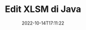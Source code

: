 ---
############################# Static ############################
layout: "auto-gen-editor"
date: 2022-10-14T17:11:22
draft: false
otherformats: doc docx docm dotx xls xlsx ppt pptx pptm mobi epub html mhtml txt xml csv rtf odt msg eml

############################# Head ############################
head_title: "XLSM Editor — Edit XLSM di Java"
head_description: "Bagaimana cara mengedit XLSM di Java menggunakan beberapa baris kode? Gunakan API pemrosesan dokumen GroupDocs untuk mengedit, memperbarui, dan menyimpan 30+ format file."

############################# Header ############################
title: "Edit XLSM di Java"
description: "Pengeditan XLSM yang efektif dan kuat menggunakan GroupDocs.Editor sisi server untuk API Java, tanpa menggunakan perangkat lunak apa pun seperti Microsoft atau Open Office."
bg_image: "https://cms.admin.containerize.com/templates/aspose/App_Themes/V3/images/bg/header1.png"
bg_overlay: false
button:
    enable: true
    icon: "fas fa-arrow-down"
    label: "Unduh Uji Coba Gratis"
    link: "https://downloads.groupdocs.com/editor/java"

############################# SubMenu ############################
submenu:
    enable: true

    left:
        img_alt: "GroupDocs.Editor for Java"
        image: "https://cms.admin.containerize.com/templates/groupdocs/images/product-logos/90x90-noborder/groupdocs-editor-java.png"
        product: "GroupDocs.Editor"
        platform: "Java"

    middle:
        button:

            # button loop
            - link: "https://apireference.groupdocs.com/editor/java"
              text: "Referensi API"

            # button loop
            - link: "https://github.com/groupdocs-editor"
              text: "Contoh Kode"

            # button loop
            - link: "https://products.groupdocs.app/editor/family"
              text: "Demo Langsung"

            # button loop
            - link: "https://purchase.groupdocs.com/pricing/editor/java"
              text: "Harga"

    right:
        link_download: "https://downloads.groupdocs.com/editor"
        link_learn: "https://docs.groupdocs.com/editor/java"
        link_buy: "https://purchase.groupdocs.com"

############################# About ############################
about:
    enable: true
    title: "Tentang GroupDocs.Editor for Java API"
    content: |
        [GroupDocs.Editor for Java](/id/editor/java/) API adalah pilihan yang tepat untuk mengedit dokumen dan presentasi Microsoft Word, Excel, PowerPoint, Open Office. GroupDocs.Editor adalah API mandiri yang cocok untuk sisi server dan sistem back-end yang membutuhkan kinerja tinggi. Itu tidak tergantung pada perangkat lunak apa pun seperti Microsoft atau Open Office.

############################# Steps ############################
steps:
    enable: true
    title_left: "Langkah-langkah untuk Mengedit XLSM di Java"
    content_left: |
        [GroupDocs.Editor for Java](/id/editor/java/) menyediakan cara mudah dan langsung bagi pengembang untuk mengedit file XLSM menggunakan beberapa baris kode.
        * Buat instance kelas `Editor` dengan jalur atau aliran file wajib dan kelas `SpreadsheetLoadOptions` opsional dan muat file XLSM
        * Buat & setel instance kelas `SpreadsheetEditOptions` untuk format file XLSM
        * Panggil metode `Editor.Edit()` dan dapatkan dokumen XLSM dalam format HTML yang mudah diedit dengan editor WYSIWYG apa pun.
        * Panggil metode `Editor.Save()` dan simpan file XLSM yang telah diedit menggunakan kelas `SpreadsheetSaveOptions`

        
    title_right: "Persyaratan sistem"
    content_right: |
        Pengeditan dokumen dasar dengan GroupDocs.Editor for Java API dapat dilakukan dengan menerapkan beberapa langkah mudah. API kami didukung di semua platform dan sistem operasi utama. Sebelum menjalankan kode di bawah ini, pastikan Anda telah menginstal prasyarat berikut di sistem Anda.

        * Sistem Operasi: Microsoft Windows, Linux, MacOS
        * Lingkungan Pengembangan: NetBeans, IntelliJ IDEA, Eclipse
        * Kerangka kerja: Java 7 (1.7) and above
        * Dapatkan GroupDocs.Editor for Java versi terbaru yang diunduh dari [Maven](https://repository.groupdocs.com/editor/)
        
    code: |        
        ```java
        // Load the XLSM file into Editor with the optional SpreadsheetLoadOptions
        Editor editor = new Editor("source.xlsm", new SpreadsheetLoadOptions());

        // Create and adjust the edit options
        SpreadsheetEditOptions editOptions = new SpreadsheetEditOptions();
        editOptions.setWorksheetIndex(1);//select a tab (worksheet) to edit

        // Open input XLSM document for edit — obtain an intermediate document, that can be edited
        EditableDocument beforeEdit = editor.edit(editOptions);

        // Grab XLSM document content and associated resources from editable document
        string content = beforeEdit.getContent();

        // Send the content to WYSIWYG-editor, edit it there, and send edited content back to the server-side
        // This step simulates a such operation
        string updatedContent = content.replace("Cell Text", "Edited Cell Text");

        // Grab edited content and resources from WYSIWYG-editor and create a new EditableDocument instance from it
        EditableDocument afterEdit = EditableDocument.fromMarkup(updatedContent, null);

        // Create a save options and select a desired output format
        SpreadsheetSaveOptions saveOptions = new SpreadsheetSaveOptions(SpreadsheetFormats.Xlsm);

        // Save edited XLSM document to the file
        editor.save(afterEdit, "edited.xlsm", saveOptions);
        ```
        
############################# Demos ############################
demos:
    enable: true
    title: "XLSM Demo Langsung Editor"
    content: |
        Edit XLSM sekarang juga dengan mengunjungi situs web [GroupDocs.Editor Live Demos](https://products.groupdocs.app/editor/family).
        Demo langsung memiliki manfaat sebagai berikut
        
############################# More Formats ############################
more_formats:
    enable: true
    title: "Editor yang Didukung Lainnya"
    content: |
        Anda juga dapat mengedit format file lainnya. Silakan lihat daftar lengkapnya di bawah ini.


############################# Back to top ###############################
back_to_top:
    enable: true
---